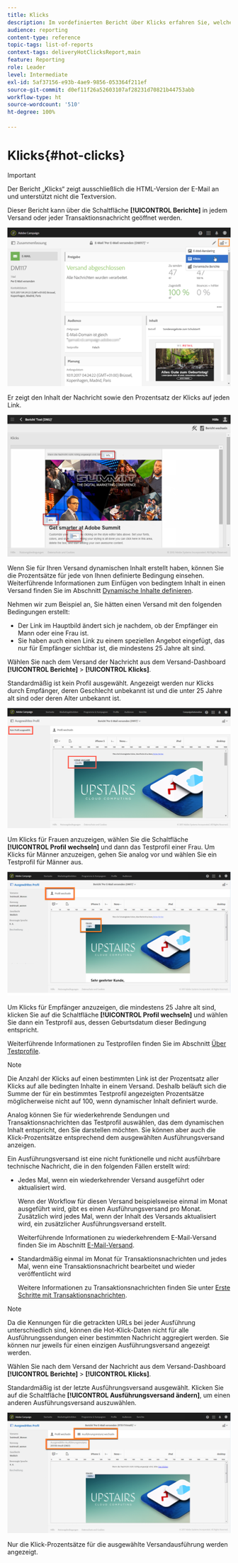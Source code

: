 ```yaml
---
title: Klicks
description: Im vordefinierten Bericht über Klicks erfahren Sie, welche Links Ihre Kunden im Versand angeklickt haben.
audience: reporting
content-type: reference
topic-tags: list-of-reports
context-tags: deliveryHotClicksReport,main
feature: Reporting
role: Leader
level: Intermediate
exl-id: 5af37156-e93b-4ae9-9856-053364f211ef
source-git-commit: d0ef11f26a52603107af28231d70821b44753abb
workflow-type: ht
source-wordcount: '510'
ht-degree: 100%

---
```


# Klicks{#hot-clicks}

>[!IMPORTANT]
>
>Der Bericht „Klicks“ zeigt ausschließlich die HTML-Version der E-Mail an und unterstützt nicht die Textversion.

Dieser Bericht kann über die Schaltfläche **[!UICONTROL Berichte]** in jedem Versand oder jeder Transaktionsnachricht geöffnet werden.

![](assets/delivery_reports_hot-clicks_4.png)

Er zeigt den Inhalt der Nachricht sowie den Prozentsatz der Klicks auf jeden Link.

![](assets/delivery_reports_10.png)

Wenn Sie für Ihren Versand dynamischen Inhalt erstellt haben, können Sie die Prozentsätze für jede von Ihnen definierte Bedingung einsehen. Weiterführende Informationen zum Einfügen von bedingtem Inhalt in einen Versand finden Sie im Abschnitt [Dynamische Inhalte definieren](../../designing/using/personalization.md#defining-dynamic-content-in-an-email).

Nehmen wir zum Beispiel an, Sie hätten einen Versand mit den folgenden Bedingungen erstellt:

* Der Link im Hauptbild ändert sich je nachdem, ob der Empfänger ein Mann oder eine Frau ist.
* Sie haben auch einen Link zu einem speziellen Angebot eingefügt, das nur für Empfänger sichtbar ist, die mindestens 25 Jahre alt sind.

Wählen Sie nach dem Versand der Nachricht aus dem Versand-Dashboard **[!UICONTROL Berichte]** > **[!UICONTROL Klicks]**.

Standardmäßig ist kein Profil ausgewählt. Angezeigt werden nur Klicks durch Empfänger, deren Geschlecht unbekannt ist und die unter 25 Jahre alt sind oder deren Alter unbekannt ist.

![](assets/delivery_reports_hot-clicks_1.png)

Um Klicks für Frauen anzuzeigen, wählen Sie die Schaltfläche **[!UICONTROL Profil wechseln]** und dann das Testprofil einer Frau. Um Klicks für Männer anzuzeigen, gehen Sie analog vor und wählen Sie ein Testprofil für Männer aus.

![](assets/delivery_reports_hot-clicks_2.png)

Um Klicks für Empfänger anzuzeigen, die mindestens 25 Jahre alt sind, klicken Sie auf die Schaltfläche **[!UICONTROL Profil wechseln]** und wählen Sie dann ein Testprofil aus, dessen Geburtsdatum dieser Bedingung entspricht.

Weiterführende Informationen zu Testprofilen finden Sie im Abschnitt [Über Testprofile](../../audiences/using/managing-test-profiles.md).

>[!NOTE]
>
>Die Anzahl der Klicks auf einen bestimmten Link ist der Prozentsatz aller Klicks auf alle bedingten Inhalte in einem Versand. Deshalb beläuft sich die Summe der für ein bestimmtes Testprofil angezeigten Prozentsätze möglicherweise nicht auf 100, wenn dynamischer Inhalt definiert wurde.

Analog können Sie für wiederkehrende Sendungen und Transaktionsnachrichten das Testprofil auswählen, das dem dynamischen Inhalt entspricht, den Sie darstellen möchten. Sie können aber auch die Klick-Prozentsätze entsprechend dem ausgewählten Ausführungsversand anzeigen.

Ein Ausführungsversand ist eine nicht funktionelle und nicht ausführbare technische Nachricht, die in den folgenden Fällen erstellt wird:

* Jedes Mal, wenn ein wiederkehrender Versand ausgeführt oder aktualisiert wird.

  Wenn der Workflow für diesen Versand beispielsweise einmal im Monat ausgeführt wird, gibt es einen Ausführungsversand pro Monat. Zusätzlich wird jedes Mal, wenn der Inhalt des Versands aktualisiert wird, ein zusätzlicher Ausführungsversand erstellt.

  Weiterführende Informationen zu wiederkehrendem E-Mail-Versand finden Sie im Abschnitt [E-Mail-Versand](../../automating/using/email-delivery.md).

* Standardmäßig einmal im Monat für Transaktionsnachrichten und jedes Mal, wenn eine Transaktionsnachricht bearbeitet und wieder veröffentlicht wird

  Weitere Informationen zu Transaktionsnachrichten finden Sie unter [Erste Schritte mit Transaktionsnachrichten](../../channels/using/getting-started-with-transactional-msg.md).

>[!NOTE]
>
>Da die Kennungen für die getrackten URLs bei jeder Ausführung unterschiedlich sind, können die Hot-Klick-Daten nicht für alle Ausführungssendungen einer bestimmten Nachricht aggregiert werden. Sie können nur jeweils für einen einzigen Ausführungsversand angezeigt werden.

Wählen Sie nach dem Versand der Nachricht aus dem Versand-Dashboard **[!UICONTROL Berichte]** > **[!UICONTROL Klicks]**.

Standardmäßig ist der letzte Ausführungsversand ausgewählt. Klicken Sie auf die Schaltfläche **[!UICONTROL Ausführungsversand ändern]**, um einen anderen Ausführungsversand auszuwählen.

![](assets/delivery_reports_hot-clicks_3.png)

Nur die Klick-Prozentsätze für die ausgewählte Versandausführung werden angezeigt.

